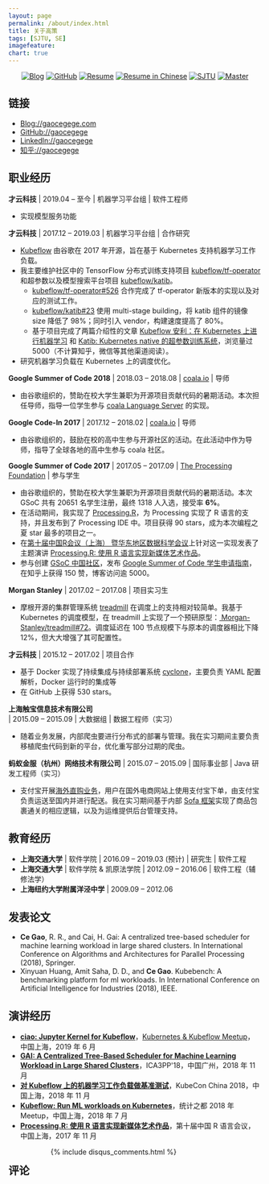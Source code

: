 ```yaml
---
layout: page
permalink: /about/index.html
title: 关于高策
tags: [SJTU, SE]
imagefeature:
chart: true
---
```


<p align="center">
	<a href="http://gaocegege.com/Blog"><img src="https://img.shields.io/badge/blog-100k%20pageviews-ffffff.svg?style=social" alt="Blog"></a>
	<a href="https://github.com/gaocegege/"><img src="https://img.shields.io/github/followers/gaocegege.svg?style=social&label=Follow" alt="GitHub"></a>
	<a href="http://gaocegege.com/resume/"><img src="https://img.shields.io/badge/resume-english-blue.svg" alt="Resume"></a>
	<a href="http://gaocegege.com/resume/cn/"><img src="https://img.shields.io/badge/%E7%AE%80%E5%8E%86-%E4%B8%AD%E6%96%87-blue.svg" alt="Resume in Chinese"></a>
	<a href="http://en.sjtu.edu.cn/"><img src="https://img.shields.io/badge/univ-SJTU-020081.svg" alt="SJTU"></a>
	<a href="http://en.sjtu.edu.cn/"><img src="https://img.shields.io/badge/degree-master-0100b3.svg" alt="Master"></a>
</p>

## 链接

- [Blog://gaocegege.com](http://gaocegege.com/Blog)
- [GitHub://gaocegege](https://github.com/gaocegege/)
- [LinkedIn://gaocegege](https://www.linkedin.com/in/gaocegege/)
- [知乎://gaocegege](https://www.zhihu.com/people/gaocegege)

## 职业经历

**才云科技** \| 2019.04 – 至今 \| 机器学习平台组 \| 软件工程师

- 实现模型服务功能

**才云科技** \| 2017.12 – 2019.03 \| 机器学习平台组 \| 合作研究

- [Kubeflow](https://github.com/kubeflow/kubeflow) 由谷歌在 2017 年开源，旨在基于 Kubernetes 支持机器学习工作负载。
- 我主要维护社区中的 TensorFlow 分布式训练支持项目 [kubeflow/tf-operator](https://github.com/kubeflow/tf-operator) 和超参数以及模型搜索平台项目 [kubeflow/katib](https://github.com/kubeflow/katib)。
	- [kubeflow/tf-operator#526](https://github.com/kubeflow/tf-operator/pull/526) 合作完成了 tf-operator 新版本的实现以及对应的测试工作。
	- [kubeflow/katib#23](https://github.com/kubeflow/katib/pull/23) 使用 multi-stage building，将 katib 组件的镜像 size 降低了 98%；同时引入 vendor，构建速度提高了 80%。
	- 基于项目完成了两篇介绍性的文章 [Kubeflow 安利：在 Kubernetes 上进行机器学习](http://gaocegege.com/Blog/%E6%9C%BA%E5%99%A8%E5%AD%A6%E4%B9%A0/kubeflow) 和 [Katib: Kubernetes native 的超参数训练系统](http://gaocegege.com/Blog/%E6%9C%BA%E5%99%A8%E5%AD%A6%E4%B9%A0/katib)，浏览量过 5000（不计算知乎，微信等其他渠道阅读）。
- 研究机器学习负载在 Kubernetes 上的调度优化。

**Google Summer of Code 2018** \| 2018.03 – 2018.08 \| [coala.io](https://coala.io/) \| 导师

- 由谷歌组织的，赞助在校大学生兼职为开源项目贡献代码的暑期活动。本次担任导师，指导一位学生参与 [coala Language Server](https://github.com/coala/coala-vs-code) 的实现。

**Google Code-In 2017** \| 2017.12 – 2018.02 \| [coala.io](https://coala.io/) \| 导师

- 由谷歌组织的，鼓励在校的高中生参与开源社区的活动。在此活动中作为导师，指导了全球各地的高中生参与 coala 社区。

**Google Summer of Code 2017** \| 2017.05 – 2017.09 \| [The Processing Foundation](https://processingfoundation.org/) \| 参与学生

- 由谷歌组织的，赞助在校大学生兼职为开源项目贡献代码的暑期活动。本次 GSoC 共有 20651 名学生注册，最终 1318 人入选，接受率 **6%**。
- 在活动期间，我实现了 [Processing.R](https://github.com/processing-r/Processing.R)，为 Processing 实现了 R 语言的支持，并且发布到了 Processing IDE 中。项目获得 90 stars，成为本次编程之夏 star 最多的项目之一。
- 在[第十届中国R会议（上海） 暨华东地区数据科学会议](http://china-r.org/sh2017/index.html)上针对这一实现发表了主题演讲 [Processing.R: 使用 R 语言实现新媒体艺术作品](http://slides.com/gaocegege/processing-r/)。
- 参与创建 [GSoC 中国社区](https://github.com/gsoc-cn/gsoc-cn)，发布 [Google Summer of Code 学生申请指南](http://gaocegege.com/Blog/%E9%9A%8F%E7%AC%94/apply-gsoc)，在知乎上获得 150 赞，博客访问逾 5000。

**Morgan Stanley** \| 2017.02 – 2017.08 \| 项目实习生

- 摩根开源的集群管理系统 [treadmill](https://github.com/Morgan-Stanley/treadmill) 在调度上的支持相对较简单。我基于 Kubernetes 的调度模型，在 treadmill 上实现了一个预研原型：[ Morgan-Stanley/treadmill#72](https://github.com/Morgan-Stanley/treadmill/pull/72)。调度延迟在 100 节点规模下与原本的调度器相比下降 12%，但大大增强了其可配置性。

**才云科技** \| 2015.12 – 2017.02 \| 项目合作

- 基于 Docker 实现了持续集成与持续部署系统 [cyclone](https://github.com/caicloud/cyclone)，主要负责 YAML 配置解析，Docker 运行时的集成等
- 在 GitHub 上获得 530 stars。

**上海触宝信息技术有限公司** \| 2015.09 – 2015.09 \| 大数据组 \| 数据工程师（实习）

- 随着业务发展，内部爬虫要进行分布式的部署与管理。我在实习期间主要负责移植爬虫代码到新的平台，优化重写部分过期的爬虫。

**蚂蚁金服（杭州）网络技术有限公司** \| 2015.07 – 2015.09 \| 国际事业部 \| Java 研发工程师（实习）

- 支付宝开展[海外直购业务](https://cshall.alipay.com/lab/help_detail.htm?help_id=451454)，用户在国外电商网站上使用支付宝下单，由支付宝负责运送至国内并进行配送。我在实习期间基于内部 [Sofa 框架](https://github.com/alipay/sofa-boot)实现了商品包裹通关的相应逻辑，以及为运维提供后台管理支持。

## 教育经历

- **上海交通大学** \| 软件学院 \| 2016.09 – 2019.03 (预计) \| 研究生 \| 软件工程
- **上海交通大学** \| 软件学院 & 凯原法学院 \| 2012.09 – 2016.06 \| 软件工程（辅修法学）
- **上海纽约大学附属洋泾中学** \| 2009.09 – 2012.06

## 发表论文

- **Ce Gao**, R. R., and Cai, H. Gai: A centralized tree-based scheduler for
machine learning workload in large shared clusters. In International
Conference on Algorithms and Architectures for Parallel Processing (2018), Springer.
- Xinyuan Huang, Amit Saha, D. D., and **Ce Gao**. Kubebench: A
benchmarking platform for ml workloads. In International Conference
on Artificial Intelligence for Industries (2018), IEEE.

## 演讲经历

- [**ciao: Jupyter Kernel for Kubeflow**](https://docs.google.com/presentation/d/1abDkQlYEn2EmPs_4UOmlWxBTZFn4aKlN0CCmiDiaLPc/edit?usp=sharing)，[Kubernetes & Kubeflow Meetup](https://study.163.com/course/courseMain.htm?courseId=1209336810)，中国上海，2019 年 6 月
- [**GAI: A Centralized Tree-Based Scheduler for Machine Learning Workload in Large Shared Clusters**](https://docs.google.com/presentation/d/15fPljYu8a8J2X3MPOZIkccgyh6i0kyQGqdnQMyIh-5I/edit?usp=sharing)，ICA3PP'18，中国广州，2018 年 11 月
- [**对 Kubeflow 上的机器学习工作负载做基准测试**](sched.co/FvLV)，KubeCon China 2018，中国上海，2018 年 11 月
- [**Kubeflow: Run ML workloads on Kubernetes**](https://docs.google.com/presentation/d/1ED24TCnlBVzyJz0aCEAtXQQh0_W1RKSeapP3QZ0fTKA/edit?usp=sharing)，统计之都 2018 年 Meetup，中国上海，2018 年 7 月
- [**Processing.R: 使用 R 语言实现新媒体艺术作品**](http://slides.com/gaocegege/processing-r)，第十届中国 R 语言会议，中国上海，2017 年 11 月

<!-- ## 所获奖项

- 2017.10 **Go 基金会 2017 中国黑客⻢拉松** 二等奖 & PingCAP 专项奖
- 2017.10 **因特尔中国奖学金计划** 奖学金
- 2016.11 **第七届中国大学生服务外包创新创业大赛** 一等奖
- 2016.12 **第十三届全国研究生数学建模竞赛** 二等奖
- 2015.03 **美国大学生数学建模竞赛** 二等奖
- 2014.11 **中国大学生数学建模竞赛上海赛区** 一等奖
- 2014.07 **大众点评校园黑客马拉松** 二等奖 & 优秀个人
- 2013.09 **上海交通大学奖学金** 三等奖

## 活动经历

- Go Hack 2017 参赛者
	- [参赛日记：Go Hack 17: Killy 日记](http://gaocegege.com/Blog/%E9%9A%8F%E7%AC%94/killy)
- LinuxCon 17 参会者
	- [会议回顾文章: LinuxCon Recap](http://gaocegege.com/Blog/%E9%9A%8F%E7%AC%94/linuxcon)
- 2016 年云赛空间黑客马拉松参与者
- 2016 年中国容器大会上海站参会者
- 2016 CCTC 云计算会议参会者
- 2016 年中国容器大会北京站参会者
- HackShanghai 2015 黑客马拉松参与者
- Apache 路演 2015 北京站参会者
- 2015 年美国数学建模比赛二等奖
- HackShanghai 2014 黑客马拉松参与者
	- [新闻报道：三名大学生奋战24小时 开发出新奇“空中鼠标”](http://newspaper.jfdaily.com/xwcb/html/2014-11/17/content_37290.htm)
- 2015 年大众点评校园黑客马拉松 -->

<div class="cf"></div>

<section class="summer-disqus row">
    <div class="small-12 columns">
        <h1 class="summer-comments-header">评论</h1>
        <div id="disqus_thread"></div>
        {% include disqus_comments.html %}
    </div>
</section>
